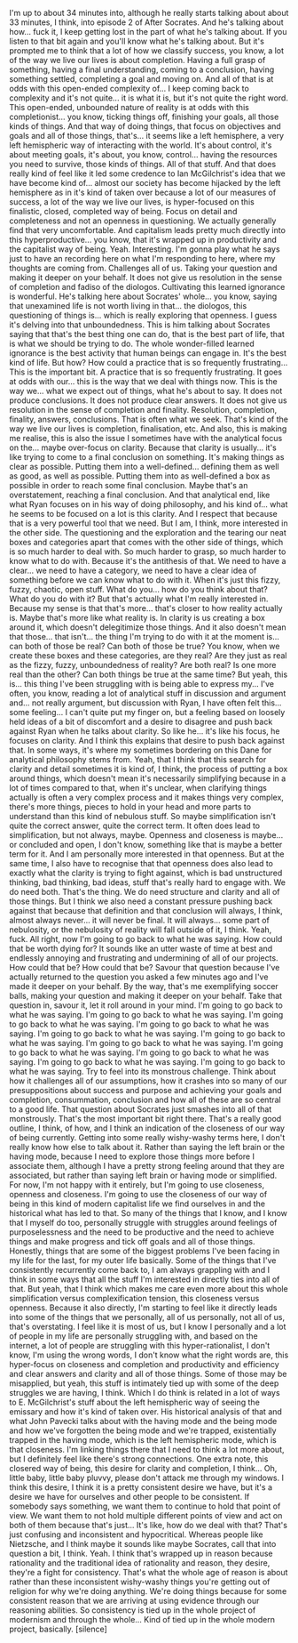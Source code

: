 ﻿I'm up to about 34 minutes into, although he really starts talking about about 33 minutes,
I think, into episode 2 of After Socrates.
And he's talking about how... fuck it, I keep getting lost in the part of what he's talking
about.
If you listen to that bit again and you'll know what he's talking about.
But it's prompted me to think that a lot of how we classify success, you know, a lot of
the way we live our lives is about completion.
Having a full grasp of something, having a final understanding, coming to a conclusion,
having something settled, completing a goal and moving on.
And all of that is at odds with this open-ended complexity of... I keep coming back to complexity
and it's not quite... it is what it is, but it's not quite the right word.
This open-ended, unbounded nature of reality is at odds with this completionist... you know,
ticking things off, finishing your goals, all those kinds of things.
And that way of doing things, that focus on objectives and goals and all of those things,
that's... it seems like a left hemisphere, a very left hemispheric way of interacting
with the world.
It's about control, it's about meeting goals, it's about, you know, control... having the
resources you need to survive, those kinds of things.
All of that stuff.
And that does really kind of feel like it led some credence to Ian McGilchrist's idea
that we have become kind of... almost our society has become hijacked by the left hemisphere
as in it's kind of taken over because a lot of our measures of success, a lot of the way
we live our lives, is hyper-focused on this finalistic, closed, completed way of being.
Focus on detail and completeness and not an openness in questioning.
We actually generally find that very uncomfortable.
And capitalism leads pretty much directly into this hyperproductive... you know, that
it's wrapped up in productivity and the capitalist way of being.
Yeah.
Interesting.
I'm gonna play what he says just to have an recording here on what I'm responding to here,
where my thoughts are coming from.
Challenges all of us.
Taking your question and making it deeper on your behalf.
It does not give us resolution in the sense of completion and fadiso of the diologos.
Cultivating this learned ignorance is wonderful.
He's talking here about Socrates' whole... you know, saying that unexamined life is not
worth living in that... the diologos, this questioning of things is... which is really
exploring that openness.
I guess it's delving into that unboundedness.
This is him talking about Socrates saying that that's the best thing one can do, that
is the best part of life, that is what we should be trying to do.
The whole wonder-filled learned ignorance is the best activity that human beings can
engage in.
It's the best kind of life.
But how?
How could a practice that is so frequently frustrating...
This is the important bit.
A practice that is so frequently frustrating.
It goes at odds with our... this is the way that we deal with things now.
This is the way we... what we expect out of things, what he's about to say.
It does not produce conclusions.
It does not produce clear answers.
It does not give us resolution in the sense of completion and finality.
Resolution, completion, finality, answers, conclusions.
That is often what we seek.
That's kind of the way we live our lives is completion, finalisation, etc.
And also, this is making me realise, this is also the issue I sometimes have with the
analytical focus on the... maybe over-focus on clarity.
Because that clarity is usually... it's like trying to come to a final conclusion on something.
It's making things as clear as possible.
Putting them into a well-defined... defining them as well as good, as well as possible.
Putting them into as well-defined a box as possible in order to reach some final conclusion.
Maybe that's an overstatement, reaching a final conclusion.
And that analytical end, like what Ryan focuses on in his way of doing philosophy, and his
kind of... what he seems to be focused on a lot is this clarity.
And I respect that because that is a very powerful tool that we need.
But I am, I think, more interested in the other side.
The questioning and the exploration and the tearing our neat boxes and categories apart
that comes with the other side of things, which is so much harder to deal with.
So much harder to grasp, so much harder to know what to do with.
Because it's the antithesis of that.
We need to have a clear... we need to have a category, we need to have a clear idea of
something before we can know what to do with it.
When it's just this fizzy, fuzzy, chaotic, open stuff.
What do you... how do you think about that?
What do you do with it?
But that's actually what I'm really interested in.
Because my sense is that that's more... that's closer to how reality actually is.
Maybe that's more like what reality is.
In clarity is us creating a box around it, which doesn't delegitimize those things.
And it also doesn't mean that those... that isn't... the thing I'm trying to do with it
at the moment is... can both of those be real?
Can both of those be true?
You know, when we create these boxes and these categories, are they real?
Are they just as real as the fizzy, fuzzy, unboundedness of reality?
Are both real?
Is one more real than the other?
Can both things be true at the same time?
But yeah, this is... this thing I've been struggling with is being able to express my...
I've often, you know, reading a lot of analytical stuff in discussion and argument and... not
really argument, but discussion with Ryan, I have often felt this... some feeling...
I can't quite put my finger on, but a feeling based on loosely held ideas of a bit of discomfort
and a desire to disagree and push back against Ryan when he talks about clarity.
So like he... it's like his focus, he focuses on clarity.
And I think this explains that desire to push back against that.
In some ways, it's where my sometimes bordering on this Dane for analytical philosophy stems
from.
Yeah, that I think that this search for clarity and detail sometimes it is kind of, I think,
the process of putting a box around things, which doesn't mean it's necessarily simplifying
because in a lot of times compared to that, when it's unclear, when clarifying things
actually is often a very complex process and it makes things very complex, there's more
things, pieces to hold in your head and more parts to understand than this kind of nebulous
stuff.
So maybe simplification isn't quite the correct answer, quite the correct term.
It often does lead to simplification, but not always, maybe.
Openness and closeness is maybe... or concluded and open, I don't know, something like that
is maybe a better term for it.
And I am personally more interested in that openness.
But at the same time, I also have to recognise that that openness does also lead to exactly
what the clarity is trying to fight against, which is bad unstructured thinking, bad thinking,
bad ideas, stuff that's really hard to engage with.
We do need both.
That's the thing.
We do need structure and clarity and all of those things.
But I think we also need a constant pressure pushing back against that because that definition
and that conclusion will always, I think, almost always never... it will never be final.
It will always... some part of nebulosity, or the nebulosity of reality will fall outside
of it, I think.
Yeah, fuck.
All right, now I'm going to go back to what he was saying.
How could that be worth dying for?
It sounds like an utter waste of time at best and endlessly annoying and frustrating and
undermining of all of our projects.
How could that be?
How could that be?
Savour that question because I've actually returned to the question you asked a few minutes
ago and I've made it deeper on your behalf.
By the way, that's me exemplifying soccer balls, making your question and making it deeper
on your behalf.
Take that question in, savour it, let it roll around in your mind.
I'm going to go back to what he was saying.
I'm going to go back to what he was saying.
I'm going to go back to what he was saying.
I'm going to go back to what he was saying.
I'm going to go back to what he was saying.
I'm going to go back to what he was saying.
I'm going to go back to what he was saying.
I'm going to go back to what he was saying.
I'm going to go back to what he was saying.
I'm going to go back to what he was saying.
I'm going to go back to what he was saying.
Try to feel into its monstrous challenge.
Think about how it challenges all of our assumptions, how it crashes into so many of our presuppositions
about success and purpose and achieving your goals and completion, consummation, conclusion
and how all of these are so central to a good life.
That question about Socrates just smashes into all of that monstrously.
That's the most important bit right there.
That's a really good outline, I think, of how, and I think an indication of the closeness
of our way of being currently.
Getting into some really wishy-washy terms here, I don't really know how else to talk
about it.
Rather than saying the left brain or the having mode, because I need to explore those things
more before I associate them, although I have a pretty strong feeling around that they are
associated, but rather than saying left brain or having mode or simplified.
For now, I'm not happy with it entirely, but I'm going to use closeness, openness and closeness.
I'm going to use the closeness of our way of being in this kind of modern capitalist
life we find ourselves in and the historical what has led to that.
So many of the things that I know, and I know that I myself do too, personally struggle
with struggles around feelings of purposelessness and the need to be productive and the need
to achieve things and make progress and tick off goals and all of those things.
Honestly, things that are some of the biggest problems I've been facing in my life for the
last, for my outer life basically.
Some of the things that I've consistently recurrently come back to, I am always grappling
with and I think in some ways that all the stuff I'm interested in directly ties into
all of that.
But yeah, that I think which makes me care even more about this whole simplification
versus complexification tension, this closeness versus openness.
Because it also directly, I'm starting to feel like it directly leads into some of the
things that we personally, all of us personally, not all of us, that's overstating.
I feel like it is most of us, but I know I personally and a lot of people in my life
are personally struggling with, and based on the internet, a lot of people are struggling
with this hyper-rationalist, I don't know, I'm using the wrong words, I don't know what
the right words are, this hyper-focus on closeness and completion and productivity and efficiency
and clear answers and clarity and all of those things.
Some of those may be misapplied, but yeah, this stuff is intimately tied up with some
of the deep struggles we are having, I think.
Which I do think is related in a lot of ways to E. McGilchrist's stuff about the left hemispheric
way of seeing the emissary and how it's kind of taken over.
His historical analysis of that and what John Pavecki talks about with the having mode and
the being mode and how we've forgotten the being mode and we're trapped, existentially
trapped in the having mode, which is the left hemispheric mode, which is that closeness.
I'm linking things there that I need to think a lot more about, but I definitely feel like
there's strong connections.
One extra note, this closered way of being, this desire for clarity and completion, I
think... Oh, little baby, little baby pluvvy, please don't attack me through my windows.
I think this desire, I think it is a pretty consistent desire we have, but it's a desire
we have for ourselves and other people to be consistent.
If somebody says something, we want them to continue to hold that point of view.
We want them to not hold multiple different points of view and act on both of them because
that's just... It's like, how do we deal with that? That's just confusing and inconsistent
and hypocritical.
Whereas people like Nietzsche, and I think maybe it sounds like maybe Socrates, call
that into question a bit, I think.
Yeah.
I think that's wrapped up in reason because rationality and the traditional idea of rationality
and reason, they desire, they're a fight for consistency.
That's what the whole age of reason is about rather than these inconsistent wishy-washy
things you're getting out of religion for why we're doing anything.
We're doing things because for some consistent reason that we are arriving at using evidence
through our reasoning abilities.
So consistency is tied up in the whole project of modernism and through the whole... Kind
of tied up in the whole modern project, basically.
[silence]
